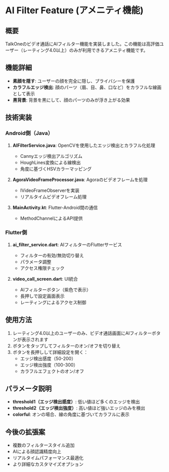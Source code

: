 # AI Filter Feature (アメニティ機能)

## 概要
TalkOneのビデオ通話にAIフィルター機能を実装しました。この機能は高評価ユーザー（レーティング4.0以上）のみが利用できるアメニティ機能です。

## 機能詳細
- **素顔を隠す**: ユーザーの顔を完全に隠し、プライバシーを保護
- **カラフルエッジ検出**: 顔のパーツ（眉、目、鼻、口など）をカラフルな線画として表示
- **黒背景**: 背景を黒にして、顔のパーツのみが浮き上がる効果

## 技術実装

### Android側（Java）
1. **AIFilterService.java**: OpenCVを使用したエッジ検出とカラフル化処理
   - Cannyエッジ検出アルゴリズム
   - HoughLines変換による線検出
   - 角度に基づくHSVカラーマッピング

2. **AgoraVideoFrameProcessor.java**: Agoraのビデオフレームを処理
   - IVideoFrameObserverを実装
   - リアルタイムビデオフレーム処理

3. **MainActivity.kt**: Flutter-Android間の通信
   - MethodChannelによるAPI提供

### Flutter側
1. **ai_filter_service.dart**: AIフィルターのFlutterサービス
   - フィルターの有効/無効切り替え
   - パラメータ調整
   - アクセス権限チェック

2. **video_call_screen.dart**: UI統合
   - AIフィルターボタン（紫色で表示）
   - 長押しで設定画面表示
   - レーティングによるアクセス制御

## 使用方法
1. レーティング4.0以上のユーザーのみ、ビデオ通話画面にAIフィルターボタンが表示されます
2. ボタンをタップしてフィルターのオン/オフを切り替え
3. ボタンを長押しして詳細設定を開く：
   - エッジ検出感度（50-200）
   - エッジ検出強度（100-300）
   - カラフルエフェクトのオン/オフ

## パラメータ説明
- **threshold1（エッジ検出感度）**: 低い値ほど多くのエッジを検出
- **threshold2（エッジ検出強度）**: 高い値ほど強いエッジのみを検出
- **colorful**: オンの場合、線の角度に基づいてカラフルに表示

## 今後の拡張案
- 複数のフィルタースタイル追加
- AIによる顔認識精度向上
- リアルタイムパフォーマンス最適化
- より詳細なカスタマイズオプション
